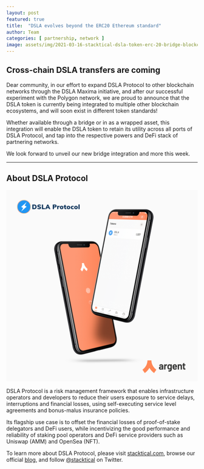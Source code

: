 ```yaml
---
layout: post
featured: true
title:  "DSLA evolves beyond the ERC20 Ethereum standard"
author: Team
categories: [ partnership, network ]
image: assets/img/2021-03-16-stacktical-dsla-token-erc-20-bridge-blockchain-cryptocurrency-fintech-legaltech-insurtech-defi.jpg
---
```


## Cross-chain DSLA transfers are coming

Dear community, in our effort to expand DSLA Protocol to other blockchain networks through the DSLA Maxima initiative, and after our successful experiment with the Polygon network, we are proud to announce that the DSLA token is currently being integrated to multiple other blockchain ecosystems, and will soon exist in different token standards!

Whether available through a bridge or in as a wrapped asset, this integration will enable the DSLA token to retain its utility across all ports of DSLA Protocol, and tap into the respective powers and DeFi stack of partnering networks.

We look forward to unveil our new bridge integration and more this week.

___


## About DSLA Protocol

[![DSLA Token, now on Argent wallet](/assets/img/2020-08-26-dsla-token-available-on-Argent-keyless-wallet-screenshot.jpg)](https://stacktical.com)

DSLA Protocol is a risk management framework that enables infrastructure operators and developers to reduce their users exposure to service delays, interruptions and financial losses, using self-executing service level agreements and bonus-malus insurance policies.

Its flagship use case is to offset the financial losses of proof-of-stake delegators and DeFi users, while incentivizing the good performance and reliability of staking pool operators and DeFi service providers such as Uniswap (AMM) and OpenSea (NFT).

To learn more about DSLA Protocol, please visit [stacktical.com](https://stacktical.com), browse our official [blog](https://blog.stacktical.com), and follow [@stacktical](https://twitter.com/Stacktical) on Twitter.

